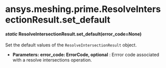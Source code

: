 # ansys.meshing.prime.ResolveIntersectionResult.set_default

<a id="ansys.meshing.prime.ResolveIntersectionResult.set_default"></a>

#### *static* ResolveIntersectionResult.set_default(error_code=None)

Set the default values of the `ResolveIntersectionResult` object.

* **Parameters:**
  **error_code: ErrorCode, optional**
  : Errror code associated with a resolve intersections operation.

<!-- !! processed by numpydoc !! -->
